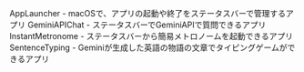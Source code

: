 AppLauncher - macOSで、アプリの起動や終了をステータスバーで管理するアプリ
GeminiAPIChat - ステータスバーでGeminiAPIで質問できるアプリ
InstantMetronome - ステータスバーから簡易メトロノームを起動できるアプリ
SentenceTyping - Geminiが生成した英語の物語の文章でタイピングゲームができるアプリ
